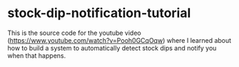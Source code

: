 # stock-dip-notification-tutorial
This is the source code for the youtube video (https://www.youtube.com/watch?v=Pooh0GCqOqw) where I learned about how to build a system to automatically detect stock dips and notify you when that happens.
